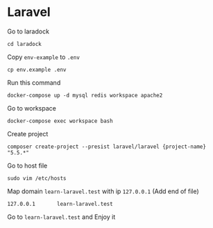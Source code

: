 # Laravel

Go to laradock
```
cd laradock
```

Copy `env-example` to `.env`
```
cp env.example .env
```

Run this command
```
docker-compose up -d mysql redis workspace apache2
```

Go to workspace
```
docker-compose exec workspace bash
```

Create project
```
composer create-project --presist laravel/laravel {project-name} "5.5.*"
```

Go to host file
```
sudo vim /etc/hosts
```

Map domain `learn-laravel.test` with ip `127.0.0.1` (Add end of file)
```
127.0.0.1       learn-laravel.test
```

Go to `learn-laravel.test` and Enjoy it
